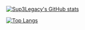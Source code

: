 [![Sup3Legacy's GitHub stats](https://github-readme-stats.vercel.app/api?username=Sup3Legacy&theme=blue-green&count_private=true&show_icons=true)](https://github.com/anuraghazra/github-readme-stats)

[![Top Langs](https://github-readme-stats.vercel.app/api/top-langs/?username=Sup3Legacy&theme=blue-green&count_private=true&show_icons=true&langs_count=10&hide=postscript)](https://github.com/anuraghazra/github-readme-stats)


<!--
**Sup3Legacy/Sup3Legacy** is a ✨ _special_ ✨ repository because its `README.md` (this file) appears on your GitHub profile.

Here are some ideas to get you started:

- 🔭 I’m currently working on ...
- 🌱 I’m currently learning ...
- 👯 I’m looking to collaborate on ...
- 🤔 I’m looking for help with ...
- 💬 Ask me about ...
- 📫 How to reach me: ...
- 😄 Pronouns: ...
- ⚡ Fun fact: ...
-->
